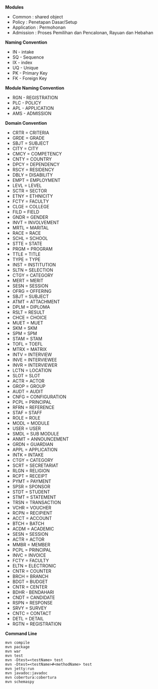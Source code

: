 **Modules**
- Common : shared object
- Policy : Penetapan Dasar/Setup
- Application : Permohonan 
- Admission : Proses Pemilihan dan Pencalonan, Rayuan dan Hebahan

**Naming Convention**
- IN - intake
- SQ - Sequence
- IX - index
- UQ - Unique
- PK - Primary Key
- FK - Foreign Key

**Module Naming Convention**
- RGN - REGISTRATION
- PLC - POLICY
- APL - APPLICATION
- AMS - ADMISSION

**Domain Convention**
- CRTR = CRITERIA
- GRDE = GRADE
- SBJT = SUBJECT
- CITY = CITY
- CMCY = COMPETENCY
- CNTY = COUNTRY
- DPCY = DEPENDENCY
- RSCY = RESIDENCY
- DBLY = DISABILITY
- EMPT = EMPLOYMENT
- LEVL = LEVEL
- SCTR = SECTOR
- ETNY = ETHNICITY
- FCTY = FACULTY
- CLGE = COLLEGE
- FILD = FIELD
- GNDR = GENDER
- INVT = INVOLVEMENT
- MRTL = MARITAL
- RACE = RACE
- SCHL = SCHOOL
- STTE = STATE
- PRGM = PROGRAM
- TTLE = TITLE
- TYPE = TYPE
- INST = INSTITUTION
- SLTN = SELECTION
- CTGY = CATEGORY
- MERT = MERIT
- SESN = SESSION
- OFRG = OFFERING
- SBJT = SUBJECT
- ATMT = ATTACHMENT
- DPLM = DIPLOMA
- RSLT = RESULT
- CHCE = CHOICE
- MUET = MUET
- SKM = SKM
- SPM = SPM
- STAM = STAM
- TOFL = TOEFL
- MTRX = MATRIX
- INTV = INTERVIEW
- INVE = INTERVIEWEE
- INVR = INTERVIEWER
- LCTN = LOCATION
- SLOT = SLOT
- ACTR = ACTOR
- GROP = GROUP
- AUDT = AUDIT
- CNFG = CONFIGURATION
- PCPL = PRINCIPAL
- RFRN = REFERENCE
- STAF = STAFF
- ROLE = ROLE
- MODL = MODULE
- USER = USER
- SMDL = SUB MODULE
- ANMT = ANNOUNCEMENT
- GRDN = GUARDIAN
- APPL = APPLICATION
- INTK = INTAKE
- CTGY = CATEGORY
- SCRT = SECRETARIAT
- RLGN = RELIGION
- RCPT = RECEIPT
- PYMT = PAYMENT
- SPSR = SPONSOR
- STDT = STUDENT
- STMT = STATEMENT
- TRSN = TRANSACTION
- VCHR = VOUCHER
- RCPN = RECIPIENT
- ACCT = ACCOUNT
- BTCH = BATCH
- ACDM = ACADEMIC
- SESN = SESSION
- ACTR = ACTOR
- MMBR = MEMBER
- PCPL = PRINCIPAL
- INVC = INVOICE
- FCTY = FACULTY
- ELTN = ELECTRONIC
- CNTR = COUNTER
- BRCH = BRANCH
- BDGT = BUDGET
- CNTR = CENTER
- BDHR - BENDAHARI
- CNDT = CANDIDATE
- RSPN = RESPONSE
- SRVY = SURVEY
- CNTC = CONTACT
- DETL = DETAIL
- RGTN = REGISTRATION


**Command Line**

    mvn compile
    mvn package
    mvn war
    mvn test
    mvn -Dtest=<testName> test
    mvn -Dtest=<testName>#<methodName> test
    mvn jetty:run
    mvn javadoc:javadoc
    mvn cobertura:cobertura
    mvn schemaspy
 
